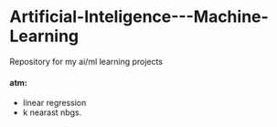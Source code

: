 # Artificial-Inteligence---Machine-Learning
Repository for my ai/ml learning projects

#### atm:
* linear regression
* k nearast nbgs.
